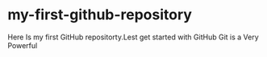 # my-first-github-repository
Here Is my first GitHub repositorty.Lest get started with GitHub
Git is a Very Powerful 
